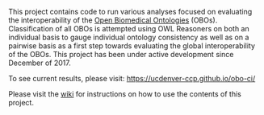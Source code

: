 This project contains code to run various analyses focused on evaluating the interoperability of the [Open Biomedical Ontologies](http://obofoundry.org) (OBOs). Classification of all OBOs is attempted using OWL Reasoners on both an individual basis to gauge individual ontology consistency as well as on a pairwise basis as a first step towards evaluating the global interoperability of the OBOs. This project has been under active development since December of 2017.

To see current results, please visit:
https://ucdenver-ccp.github.io/obo-ci/

Please visit the [wiki]() for instructions on how to use the contents of this project.
